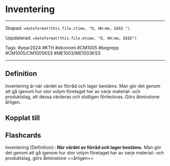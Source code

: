 # Inventering

---

Skapad: `=dateformat(this.file.ctime, "D, HH:mm, EEEE ")`

Uppdaterad: `=dateformat(this.file.mtime, "D, HH:mm, EEEE")`

Tags: #year2024 #KTH #ekonomi #CM1005 #begrepp #CM1005/CM1005KS3 #ME1003/ME1003KS3

---

## Definition

Inventering är när värdet av förråd och lager bestäms. Man gör det genom att gå igenom hur stor volym företaget har av varje material- och produktslag, att dessa värderas och slutligen förtecknas. Görs åtminstone årligen.

## Kopplat till

## Flashcards

Inventering (Definition):: **När värdet av förråd och lager bestäms.** Man gör det genom att gå igenom hur stor volym företaget har av varje material- och produktslag, görs åtminstone ==årligen==
<!--SR:!2024-03-31,26,270!2024-03-22,15,292-->
